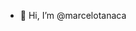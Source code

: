 - 👋 Hi, I’m @marcelotanaca

<!---
marcelotanaca/marcelotanaca is a ✨ special ✨ repository because its `README.md` (this file) appears on your GitHub profile.
You can click the Preview link to take a look at your changes.
--->
